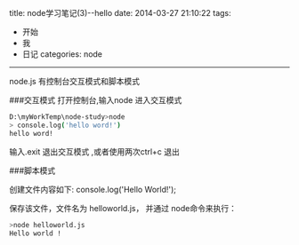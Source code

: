 title: node学习笔记(3)--hello
date: 2014-03-27 21:10:22
tags:
- 开始
- 我
- 日记
categories: node
---

node.js 有控制台交互模式和脚本模式

###交互模式
打开控制台,输入node 进入交互模式 
```bash
D:\myWorkTemp\node-study>node
> console.log('hello word!')
hello word!
```

输入.exit 退出交互模式 ,或者使用两次ctrl+c 退出

###脚本模式

创建文件内容如下:
console.log('Hello World!');

保存该文件，文件名为 helloworld.js， 并通过 node命令来执行：

```bash
>node helloworld.js 
Hello world !
```